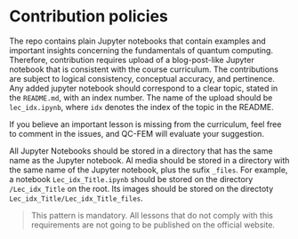 # Contribution policies

The repo contains plain Jupyter notebooks that contain examples and important insights concerning the fundamentals of quantum computing. Therefore, contribution requires upload of a blog-post-like Jupyter notebook that is consistent with the course curriculum. The contributions are subject to logical consistency, conceptual accuracy, and pertinence. Any added jupyter notebook should correspond to a clear topic, stated in the ```README.md```, with an index number. The name of the upload should be ```lec_idx.ipynb```, where ```idx``` denotes the index of the topic in the README.

If you believe an important lesson is missing from the curriculum, feel free to comment in the issues, and QC-FEM will evaluate your suggestion.

All Jupyter Notebooks should be stored in a directory that has the same name as the Jupyter notebook. Al media should be stored in a directory with the same name of the Jupyter notebook, plus the sufix ```_files```. For example, a notebook ```Lec_idx_Title.ipynb``` should be stored on the directory ```/Lec_idx_Title``` on the root. Its images should be stored on the directoty ```Lec_idx_Title/Lec_idx_Title_files```.

> This pattern is mandatory. All lessons that do not comply with this requirements are not going to be published on the official website.
